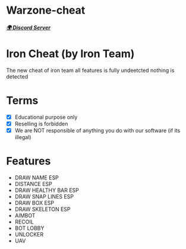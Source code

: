 # Warzone-cheat

##### [🌍 Discord Server](https://discord.gg/mTgHfdM5kh)

# Iron Cheat (by Iron Team)
The new cheat of iron team all features is fully undeetcted nothing is detected

# Terms
- [x] Educational purpose only
- [x] Reselling is forbidden
- [x] We are NOT responsible of anything you do with our software (if its illegal)

# Features
- DRAW NAME ESP
- DISTANCE ESP
- DRAW HEALTHY BAR ESP
- DRAW SNAP LINES ESP
- DRAW BOX ESP
- DRAW SKELETON ESP
- AIMBOT 
- RECOIL
- BOT LOBBY
- UNLOCKER 
- UAV
